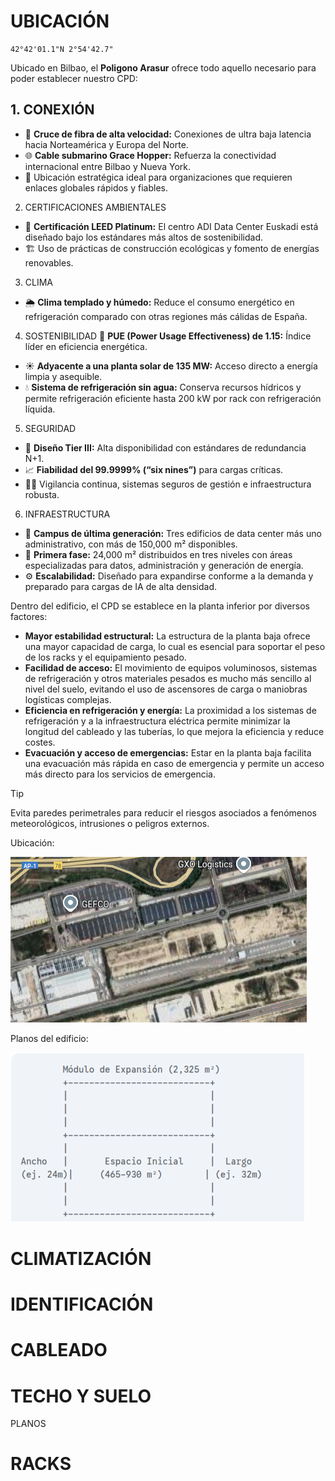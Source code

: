 # UBICACIÓN
```
42°42'01.1"N 2°54'42.7"
```
Ubicado en Bilbao, el **Poligono Arasur** ofrece todo aquello necesario para poder establecer nuestro CPD:

## 1. CONEXIÓN
- 📡 **Cruce de fibra de alta velocidad:** Conexiones de ultra baja latencia hacia Norteamérica y Europa del Norte.
- 🌐 **Cable submarino Grace Hopper:** Refuerza la conectividad internacional entre Bilbao y Nueva York.
- 🧭 Ubicación estratégica ideal para organizaciones que requieren enlaces globales rápidos y fiables.

2. CERTIFICACIONES AMBIENTALES
- 🏅 **Certificación LEED Platinum:** El centro ADI Data Center Euskadi está diseñado bajo los estándares más altos de sostenibilidad.
- 🏗️ Uso de prácticas de construcción ecológicas y fomento de energías renovables.

3. CLIMA
- 🌦️ **Clima templado y húmedo:** Reduce el consumo energético en refrigeración comparado con otras regiones más cálidas de España.

4. SOSTENIBILIDAD
 🌱 **PUE (Power Usage Effectiveness) de 1.15:** Índice líder en eficiencia energética.
- ☀️ **Adyacente a una planta solar de 135 MW:** Acceso directo a energía limpia y asequible.
- 💧 **Sistema de refrigeración sin agua:** Conserva recursos hídricos y permite refrigeración eficiente hasta 200 kW por rack con refrigeración líquida.

5. SEGURIDAD
- 🔐 **Diseño Tier III:** Alta disponibilidad con estándares de redundancia N+1.
- 📈 **Fiabilidad del 99.9999% (“six nines”)** para cargas críticas.
- 👷‍♂️ Vigilancia continua, sistemas seguros de gestión e infraestructura robusta.

6. INFRAESTRUCTURA
- 🏢 **Campus de última generación:** Tres edificios de data center más uno administrativo, con más de 150,000 m² disponibles.
- 🧱 **Primera fase:** 24,000 m² distribuidos en tres niveles con áreas especializadas para datos, administración y generación de energía.
- ⚙️ **Escalabilidad:** Diseñado para expandirse conforme a la demanda y preparado para cargas de IA de alta densidad.

Dentro del edificio, el CPD se establece en la planta inferior por diversos factores:

- **Mayor estabilidad estructural:** La estructura de la planta baja ofrece una mayor capacidad de carga, lo cual es esencial para soportar el peso de los racks y el equipamiento pesado.
- **Facilidad de acceso:** El movimiento de equipos voluminosos, sistemas de refrigeración y otros materiales pesados es mucho más sencillo al nivel del suelo, evitando el uso de ascensores de carga o maniobras logísticas complejas.
- **Eficiencia en refrigeración y energía:** La proximidad a los sistemas de refrigeración y a la infraestructura eléctrica permite minimizar la longitud del cableado y las tuberías, lo que mejora la eficiencia y reduce costes.
- **Evacuación y acceso de emergencias:** Estar en la planta baja facilita una evacuación más rápida en caso de emergencia y permite un acceso más directo para los servicios de emergencia.

> [!TIP]
> Evita paredes perimetrales para reducir el riesgos asociados a fenómenos meteorológicos, intrusiones o peligros externos.


Ubicación:

![Ubicación](./ubi.png)

Planos del edificio:

![Planos del edificio](./edificio.png)



# CLIMATIZACIÓN


# IDENTIFICACIÓN

# CABLEADO

# TECHO Y SUELO

PLANOS

# RACKS

